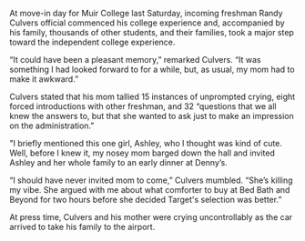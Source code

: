 At move-in day for Muir College last Saturday, incoming freshman Randy Culvers official commenced his college experience and, accompanied by his family, thousands of other students, and their families, took a major step toward the independent college experience.

“It could have been a pleasant memory,” remarked Culvers. “It was something I had looked forward to for a while, but, as usual, my mom had to make it awkward.”

Culvers stated that his mom tallied 15 instances of unprompted crying, eight forced introductions with other freshman, and 32 “questions that we all knew the answers to, but that she wanted to ask just to make an impression on the administration.”

"I briefly mentioned this one girl, Ashley, who I thought was kind of cute. Well, before I knew it, my nosey mom barged down the hall and invited Ashley and her whole family to an early dinner at Denny’s.

“I should have never invited mom to come,” Culvers mumbled. “She’s killing my vibe. She argued with me about what comforter to buy at Bed Bath and Beyond for two hours before she decided Target's selection was better.”

At press time, Culvers and his mother were crying uncontrollably as the car arrived to take his family to the airport.
